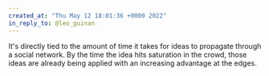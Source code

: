 ```yaml
---
created_at: "Thu May 12 18:01:36 +0000 2022"
in_reply_to: @leo_guinan
---
```


It's directly tied to the amount of time it takes for ideas to propagate through a social network. By the time the idea hits saturation in the crowd, those ideas are already being applied with an increasing advantage at the edges.